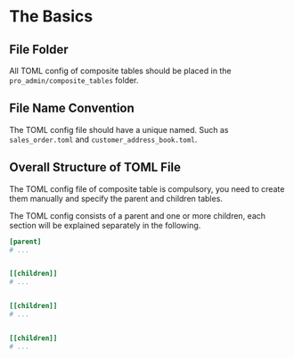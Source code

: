 # The Basics

## File Folder

All TOML config of composite tables should be placed in the `pro_admin/composite_tables` folder.

## File Name Convention

The TOML config file should have a unique named. Such as `sales_order.toml` and `customer_address_book.toml`.

## Overall Structure of TOML File

The TOML config file of composite table is compulsory, you need to create them manually and specify the parent and children tables.

The TOML config consists of a parent and one or more children, each section will be explained separately in the following.

```toml
[parent]
# ...


[[children]]
# ...


[[children]]
# ...


[[children]]
# ...
```
